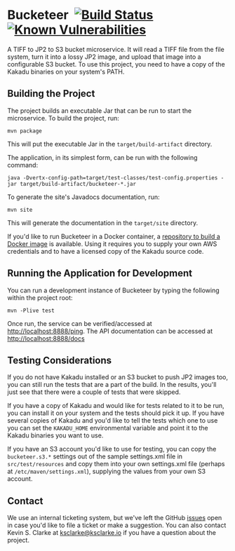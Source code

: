 # Bucketeer  &nbsp;[![Build Status](https://travis-ci.com/UCLALibrary/bucketeer.svg?branch=master)](https://travis-ci.com/UCLALibrary/bucketeer) [![Known Vulnerabilities](https://img.shields.io/snyk/vulnerabilities/github/uclalibrary/bucketeer.svg)](https://snyk.io/test/github/uclalibrary/bucketeer)

A TIFF to JP2 to S3 bucket microservice. It will read a TIFF file from the file system, turn it into a lossy JP2 image, and upload that image into a configurable S3 bucket. To use this project, you need to have a copy of the Kakadu binaries on your system's PATH.

## Building the Project

The project builds an executable Jar that can be run to start the microservice. To build the project, run:

    mvn package

This will put the executable Jar in the `target/build-artifact` directory.

The application, in its simplest form, can be run with the following command:

    java -Dvertx-config-path=target/test-classes/test-config.properties -jar target/build-artifact/bucketeer-*.jar

To generate the site's Javadocs documentation, run:

    mvn site

This will generate the documentation in the `target/site` directory.

If you'd like to run Bucketeer in a Docker container, a [repository to build a Docker image](https://github.com/uclalibrary/docker-bucketeer) is available. Using it requires you to supply your own AWS credentials and to have a licensed copy of the Kakadu source code.

## Running the Application for Development

You can run a development instance of Bucketeer by typing the following within the project root:

    mvn -Plive test

Once run, the service can be verified/accessed at [http://localhost:8888/ping](http://localhost:8888/ping). The API documentation can be accessed at [http://localhost:8888/docs](http://localhost:8888/docs)

## Testing Considerations

If you do not have Kakadu installed or an S3 bucket to push JP2 images too, you can still run the tests that are a part of the build. In the results, you'll just see that there were a couple of tests that were skipped.

If you have a copy of Kakadu and would like for tests related to it to be run, you can install it on your system and the tests should pick it up. If you have several copies of Kakadu and you'd like to tell the tests which one to use you can set the `KAKADU_HOME` environmental variable and point it to the Kakadu binaries you want to use.

If you have an S3 account you'd like to use for testing, you can copy the `bucketeer.s3.*` settings out of the sample settings.xml file in `src/test/resources` and copy them into your own settings.xml file (perhaps at `/etc/maven/settings.xml`), supplying the values from your own S3 account.

## Contact

We use an internal ticketing system, but we've left the GitHub [issues](https://github.com/UCLALibrary/bucketeer/issues) open in case you'd like to file a ticket or make a suggestion. You can also contact Kevin S. Clarke at <a href="mailto:ksclarke@ksclarke.io">ksclarke@ksclarke.io</a> if you have a question about the project.
